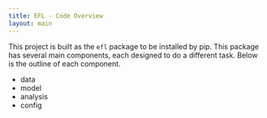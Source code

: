 ```yaml
---
title: EFL - Code Overview
layout: main
---
```


This project is built as the `efl` package to be installed by pip. This package has several main components, each designed to do a different task. Below is the outline of each component.

* data
* model
* analysis
* config
